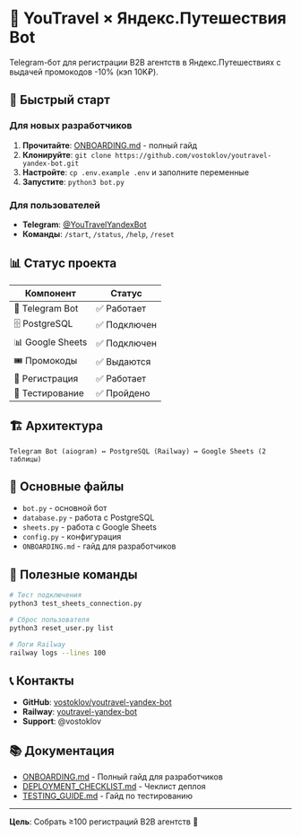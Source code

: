 # 🤖 YouTravel × Яндекс.Путешествия Bot

Telegram-бот для регистрации B2B агентств в Яндекс.Путешествиях с выдачей промокодов -10% (кэп 10K₽).

## 🚀 Быстрый старт

### Для новых разработчиков
1. **Прочитайте**: [ONBOARDING.md](./ONBOARDING.md) - полный гайд
2. **Клонируйте**: `git clone https://github.com/vostoklov/youtravel-yandex-bot.git`
3. **Настройте**: `cp .env.example .env` и заполните переменные
4. **Запустите**: `python3 bot.py`

### Для пользователей
- **Telegram**: [@YouTravelYandexBot](https://t.me/YouTravelYandexBot)
- **Команды**: `/start`, `/status`, `/help`, `/reset`

## 📊 Статус проекта

| Компонент | Статус |
|-----------|--------|
| 🤖 Telegram Bot | ✅ Работает |
| 🗄️ PostgreSQL | ✅ Подключен |
| 📊 Google Sheets | ✅ Подключен |
| 🎟️ Промокоды | ✅ Выдаются |
| 🔗 Регистрация | ✅ Работает |
| 🧪 Тестирование | ✅ Пройдено |

## 🏗️ Архитектура

```
Telegram Bot (aiogram) ↔ PostgreSQL (Railway) ↔ Google Sheets (2 таблицы)
```

## 📁 Основные файлы

- `bot.py` - основной бот
- `database.py` - работа с PostgreSQL
- `sheets.py` - работа с Google Sheets
- `config.py` - конфигурация
- `ONBOARDING.md` - гайд для разработчиков

## 🔧 Полезные команды

```bash
# Тест подключения
python3 test_sheets_connection.py

# Сброс пользователя
python3 reset_user.py list

# Логи Railway
railway logs --lines 100
```

## 📞 Контакты

- **GitHub**: [vostoklov/youtravel-yandex-bot](https://github.com/vostoklov/youtravel-yandex-bot)
- **Railway**: [youtravel-yandex-bot](https://railway.app/project/youtravel-yandex-bot)
- **Support**: @vostoklov

## 📚 Документация

- [ONBOARDING.md](./ONBOARDING.md) - Полный гайд для разработчиков
- [DEPLOYMENT_CHECKLIST.md](./DEPLOYMENT_CHECKLIST.md) - Чеклист деплоя
- [TESTING_GUIDE.md](./TESTING_GUIDE.md) - Гайд по тестированию

---

**Цель**: Собрать ≥100 регистраций B2B агентств 🎯